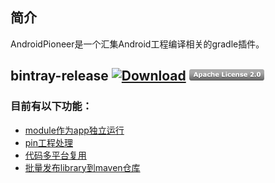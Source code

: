 ## 简介
AndroidPioneer是一个汇集Android工程编译相关的gradle插件。

## bintray-release  [![Download](https://img.shields.io/badge/version-0.0.26-blue.svg)](https://bintray.com/galaxybruce/maven/pioneer-gradle-plugin/_latestVersion) [![](./assets/btn_apache_lisence.png)](LICENSE)

### 目前有以下功能：
* [module作为app独立运行](https://github.com/galaxybruce/AndroidPionner/blob/master/README_module%E4%BD%9C%E4%B8%BAapp%E7%8B%AC%E7%AB%8B%E8%BF%90%E8%A1%8C.md)
* [pin工程处理](https://github.com/galaxybruce/AndroidPionner/blob/master/README_pin%E5%B7%A5%E7%A8%8B%E5%A4%84%E7%90%86.md)
* [代码多平台复用](https://github.com/galaxybruce/AndroidPionner/blob/master/README_%E4%BB%A3%E7%A0%81%E5%A4%9A%E5%B9%B3%E5%8F%B0%E5%A4%8D%E7%94%A8.md)
* [批量发布library到maven仓库](https://github.com/galaxybruce/AndroidPionner/blob/master/README_%E6%89%B9%E9%87%8F%E5%8F%91%E5%B8%83library%E5%88%B0maven%E4%BB%93%E5%BA%93.md)

